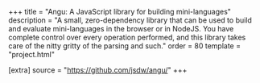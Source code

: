 +++
title = "Angu: A JavaScript library for building mini-languages"
description = "A small, zero-dependency library that can be used to build and evaluate mini-languages in the browser or in NodeJS. You have complete control over every operation performed, and this library takes care of the nitty gritty of the parsing and such."
order = 80
template = "project.html"

[extra]
source = "https://github.com/jsdw/angu/"
+++